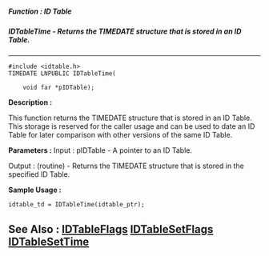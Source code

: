 ##### Function : ID Table
##### IDTableTime - Returns the TIMEDATE structure that is stored in an ID Table.
---
```
#include <idtable.h>
TIMEDATE LNPUBLIC IDTableTime(

	void far *pIDTable);
```
**Description :**

This function returns the TIMEDATE structure that is stored in an ID Table.  
This storage is reserved for the caller usage and can be used to date an ID 
Table for later comparison with other versions of the same ID Table.

**Parameters :**
Input :
pIDTable  -  A pointer to an ID Table.

Output :
(routine)  -  Returns the TIMEDATE structure that is stored in the specified ID Table.



**Sample Usage :**
```
idtable_td = IDTableTime(idtable_ptr);
```
**See Also :**
[IDTableFlags](/domino-c-api-docs/reference/Func/IDTableFlags)
[IDTableSetFlags](/domino-c-api-docs/reference/Func/IDTableSetFlags)
[IDTableSetTime](/domino-c-api-docs/reference/Func/IDTableSetTime)
---

